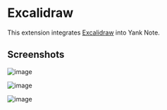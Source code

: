 # Excalidraw

This extension integrates [Excalidraw](https://excalidraw.com/) into Yank Note.

## Screenshots

![image](https://registry.yank-note.com/cdn/@yank-note/extension-excalidraw/1.7.2/a06874d2-d1ee-4274-adab-db7f1b3a117b.png)

![image](https://registry.yank-note.com/cdn/@yank-note/extension-excalidraw/1.7.2/dfe835d2-771b-4e5c-850a-73f6a11b9d67.png)

![image](https://registry.yank-note.com/cdn/@yank-note/extension-excalidraw/1.7.2/6facb6c5-c875-4874-8f62-d5e33a1c9ad0.png)
